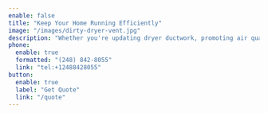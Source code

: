 ```yaml
---
enable: false
title: "Keep Your Home Running Efficiently"
image: "/images/dirty-dryer-vent.jpg"
description: "Whether you're updating dryer ductwork, promoting air quality, or safeguarding your property from fire hazards, LintLifter delivers professional, dependable service tailored to your needs."
phone:
  enable: true
  formatted: "(248) 842-8055"
  link: "tel:+12488428055"
button:
  enable: true
  label: "Get Quote"
  link: "/quote"
---
```

